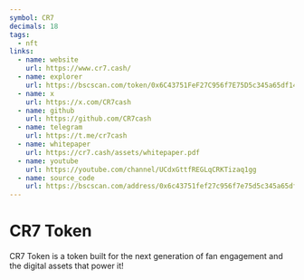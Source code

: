 ```yaml
---
symbol: CR7
decimals: 18
tags:
  - nft
links:
  - name: website
    url: https://www.cr7.cash/
  - name: explorer
    url: https://bscscan.com/token/0x6C43751FeF27C956f7E75D5c345a65df1465f7E0
  - name: x
    url: https://x.com/CR7cash
  - name: github
    url: https://github.com/CR7cash
  - name: telegram
    url: https://t.me/cr7cash
  - name: whitepaper
    url: https://cr7.cash/assets/whitepaper.pdf
  - name: youtube
    url: https://youtube.com/channel/UCdxGttfREGLqCRKTizaq1gg
  - name: source_code
    url: https://bscscan.com/address/0x6c43751fef27c956f7e75d5c345a65df1465f7e0#code#L1
---
```


# CR7 Token

CR7 Token is a token built for the next generation of fan engagement and the digital assets that power it!
